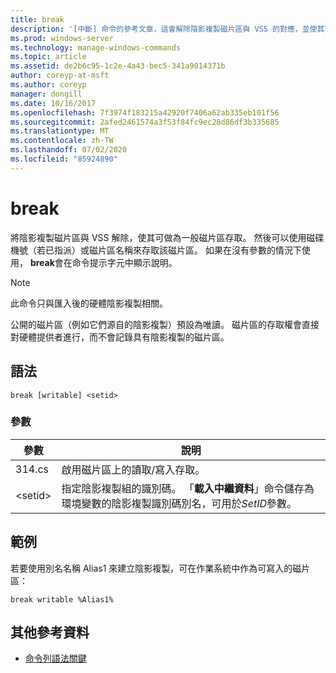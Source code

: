 ```yaml
---
title: break
description: '[中斷] 命令的參考文章，這會解除陰影複製磁片區與 VSS 的對應，並使其可做為一般磁片區存取。'
ms.prod: windows-server
ms.technology: manage-windows-commands
ms.topic: article
ms.assetid: de2b6c95-1c2e-4a43-bec5-341a9014371b
author: coreyp-at-msft
ms.author: coreyp
manager: dongill
ms.date: 10/16/2017
ms.openlocfilehash: 7f3974f183215a42920f7406a62ab335eb101f56
ms.sourcegitcommit: 2afed2461574a3f53f84fc9ec28d86df3b335685
ms.translationtype: MT
ms.contentlocale: zh-TW
ms.lasthandoff: 07/02/2020
ms.locfileid: "85924890"
---
```

# <a name="break"></a>break

將陰影複製磁片區與 VSS 解除，使其可做為一般磁片區存取。 然後可以使用磁碟機號（若已指派）或磁片區名稱來存取該磁片區。 如果在沒有參數的情況下使用， **break**會在命令提示字元中顯示說明。

> [!NOTE]
> 此命令只與匯入後的硬體陰影複製相關。
>
> 公開的磁片區（例如它們源自的陰影複製）預設為唯讀。 磁片區的存取權會直接對硬體提供者進行，而不會記錄具有陰影複製的磁片區。

## <a name="syntax"></a>語法

```
break [writable] <setid>
```

### <a name="parameters"></a>參數

| 參數 | 說明 |
| --------- | ----------- |
| 314.cs | 啟用磁片區上的讀取/寫入存取。 |
| \<setid> | 指定陰影複製組的識別碼。 「**載入中繼資料**」命令儲存為環境變數的陰影複製識別碼別名，可用於*SetID*參數。 |

## <a name="examples"></a>範例

若要使用別名名稱 Alias1 來建立陰影複製，可在作業系統中作為可寫入的磁片區：

```
break writable %Alias1%
```

## <a name="additional-references"></a>其他參考資料

- [命令列語法關鍵](command-line-syntax-key.md)